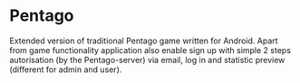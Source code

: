 # Pentago

Extended version of traditional Pentago game written for Android.
Apart from game functionality application also enable 
sign up with simple 2 steps autorisation (by the Pentago-server) via email, log in and statistic preview (different for admin and user). 
